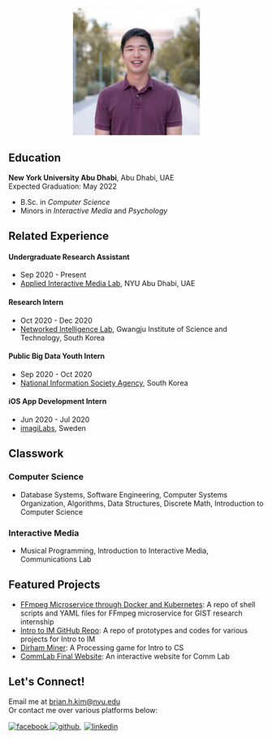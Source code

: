 <p style = "text-align:center;">
  <img src="photo.jpg" alt="me" width="250" height="250">
</p>

## Education
**New York University Abu Dhabi**, Abu Dhabi, UAE <br/>
Expected Graduation: May 2022 <br/>
* B.Sc. in *Computer Science* <br/>
* Minors in *Interactive Media* and *Psychology*

## Related Experience
#### Undergraduate Research Assistant
* Sep 2020 - Present
* [Applied Interactive Media Lab](https://wp.nyu.edu/aimlab/), NYU Abu Dhabi, UAE
#### Research Intern
* Oct 2020 - Dec 2020
* [Networked Intelligence Lab](https://nm.gist.ac.kr/), Gwangju Institute of Science and Technology, South Korea
#### Public Big Data Youth Intern
* Sep 2020 - Oct 2020
* [National Information Society Agency](https://www.nia.or.kr/site/nia_kor/main.do), South Korea
#### iOS App Development Intern
* Jun 2020 - Jul 2020
* [imagiLabs](https://imagilabs.com/), Sweden

## Classwork
### Computer Science
* Database Systems, Software Engineering, Computer Systems Organization, Algorithms, Data Structures, Discrete Math, Introduction to Computer Science
### Interactive Media
* Musical Programming, Introduction to Interactive Media, Communications Lab

## Featured Projects
- [FFmpeg Microservice through Docker and Kubernetes](https://github.com/briankim113/gist-internship): A repo of shell scripts and YAML files for FFmpeg microservice for GIST research internship <br/>
- [Intro to IM GitHub Repo](https://github.com/briankim113/Introduction-to-Interactive-Media): A repo of prototypes and codes for various projects for Intro to IM <br/>
- [Dirham Miner](https://github.com/briankim113/introfinal): A Processing game for Intro to CS <br/>
- [CommLab Final Website](http://hk247.nyuadim.com/index.html): An interactive website for Comm Lab


## Let's Connect!
Email me at brian.h.kim@nyu.edu <br/>
Or contact me over various platforms below:

<p float="left">
  <a href="http://www.facebook.com/briankim113">
    <img src="https://image.flaticon.com/icons/png/512/25/25187.png" alt="facebook" width="30" height="30" style="vertical-align:middle">
  </a>
  <a href="http://www.github.com/briankim113">
    <img src="https://cdn.freebiesupply.com/logos/large/2x/github-icon-1-logo-png-transparent.png" alt="github" width="30" height="30" style="vertical-align:middle">
  </a>
  <a href="https://www.linkedin.com/in/brian-kim-44a664198/">
    <img src="https://image.flaticon.com/icons/png/512/49/49656.png" alt="linkedin" width="28" height="28" style="padding-left:5px; vertical-align:middle">
  </a>
</p>
